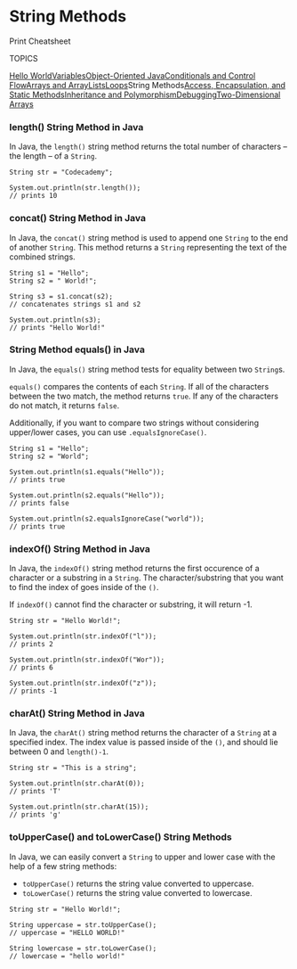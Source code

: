 # String Methods

Print Cheatsheet



TOPICS

[Hello World](https://www.codecademy.com/learn/learn-java/modules/learn-java-hello-world/cheatsheet)[Variables](https://www.codecademy.com/learn/learn-java/modules/learn-java-variables/cheatsheet)[Object-Oriented Java](https://www.codecademy.com/learn/learn-java/modules/learn-java-object-oriented-java-u/cheatsheet)[Conditionals and Control Flow](https://www.codecademy.com/learn/learn-java/modules/learn-java-conditionals-control-flow-u/cheatsheet)[Arrays and ArrayLists](https://www.codecademy.com/learn/learn-java/modules/learn-java-arrays-and-arraylists/cheatsheet)[Loops](https://www.codecademy.com/learn/learn-java/modules/learn-java-loops/cheatsheet)String Methods[Access, Encapsulation, and Static Methods](https://www.codecademy.com/learn/learn-java/modules/java-access-encapsulation-and-static-methods/cheatsheet)[Inheritance and Polymorphism](https://www.codecademy.com/learn/learn-java/modules/learn-java-inheritance-and-polymorphism/cheatsheet)[Debugging](https://www.codecademy.com/learn/learn-java/modules/learn-java-debugging/cheatsheet)[Two-Dimensional Arrays](https://www.codecademy.com/learn/learn-java/modules/java-two-dimensional-arrays/cheatsheet)

### length() String Method in Java

In Java, the `length()` string method returns the total number of characters – the length – of a `String`.

```
String str = "Codecademy";  
 
System.out.println(str.length());
// prints 10
```

### concat() String Method in Java

In Java, the `concat()` string method is used to append one `String` to the end of another `String`. This method returns a `String` representing the text of the combined strings.

```
String s1 = "Hello";
String s2 = " World!";
 
String s3 = s1.concat(s2);
// concatenates strings s1 and s2
 
System.out.println(s3);
// prints "Hello World!"
```

### String Method equals() in Java

In Java, the `equals()` string method tests for equality between two `String`s.

`equals()` compares the contents of each `String`. If all of the characters between the two match, the method returns `true`. If any of the characters do not match, it returns `false`.

Additionally, if you want to compare two strings without considering upper/lower cases, you can use `.equalsIgnoreCase()`.

```
String s1 = "Hello";
String s2 = "World";
 
System.out.println(s1.equals("Hello"));
// prints true
 
System.out.println(s2.equals("Hello"));
// prints false 
 
System.out.println(s2.equalsIgnoreCase("world"));
// prints true 
```

### indexOf() String Method in Java

In Java, the `indexOf()` string method returns the first occurence of a character or a substring in a `String`. The character/substring that you want to find the index of goes inside of the `()`.

If `indexOf()` cannot find the character or substring, it will return -1.

```
String str = "Hello World!";
 
System.out.println(str.indexOf("l"));
// prints 2
 
System.out.println(str.indexOf("Wor"));
// prints 6
 
System.out.println(str.indexOf("z"));
// prints -1
```

### charAt() String Method in Java

In Java, the `charAt()` string method returns the character of a `String` at a specified index. The index value is passed inside of the `()`, and should lie between 0 and `length()-1`.

```
String str = "This is a string";
 
System.out.println(str.charAt(0));
// prints 'T'
 
System.out.println(str.charAt(15));
// prints 'g'
```

### toUpperCase() and toLowerCase() String Methods

In Java, we can easily convert a `String` to upper and lower case with the help of a few string methods:

- `toUpperCase()` returns the string value converted to uppercase.
- `toLowerCase()` returns the string value converted to lowercase.

```
String str = "Hello World!";
 
String uppercase = str.toUpperCase();
// uppercase = "HELLO WORLD!"
 
String lowercase = str.toLowerCase();
// lowercase = "hello world!"
```
